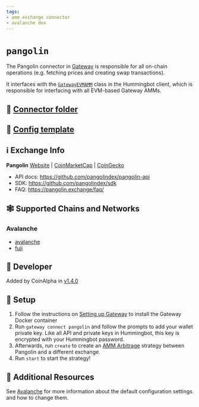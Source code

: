 ```yaml
---
tags:
- amm exchange connector
- avalanche dex
---
```


# `pangolin`

The Pangolin connector in [Gateway](/gateway) is responsible for all on-chain operations (e.g. fetching prices and creating swap transactions).

It interfaces with the [`GatewayEVMAMM`](https://github.com/hummingbot/hummingbot/blob/master/hummingbot/connector/gateway_EVM_AMM.py) class in the Hummingbot client, which is responsible for interfacing with all EVM-based Gateway AMMs.

## 📁 [Connector folder](https://github.com/hummingbot/hummingbot/tree/master/gateway/src/connectors/pangolin)

## 📁 [Config template](https://github.com/hummingbot/hummingbot/blob/master/gateway/src/templates/pangolin.yml)

## ℹ️ Exchange Info

**Pangolin**
[Website](https://pangolin.exchange/) | [CoinMarketCap](https://coinmarketcap.com/exchanges/pangolin/) | [CoinGecko](https://www.coingecko.com/en/exchanges/pangolin)

* API docs: <https://github.com/pangolindex/pangolin-api>
* SDK: <https://github.com/pangolindex/sdk>
* FAQ: <https://pangolin.exchange/faq/>

## 🕸️ Supported Chains and Networks

### Avalanche
* [avalanche](/gateway/chains/ethereum/#avalanche-mainnet)
* [fuji](/gateway/chains/ethereum/#fuji-testnet)

## 👷 Developer

Added by CoinAlpha in [v1.4.0](/release-notes/1.4.0/)

## 🔑 Setup

1. Follow the instructions on [Setting up Gateway](/gateway/setup) to install the Gateway Docker container
2. Run `gateway connect pangolin` and follow the prompts to add your wallet private key. Like all API and private keys in Hummingbot, this key is encrypted with your Hummingbot password.
3. Afterwards, run `create` to create an [AMM Arbitrage](/strategies/amm-arbitrage/) strategy between Pangolin and a different exchange.
4. Run `start` to start the strategy!

## 📘 Additional Resources

See [Avalanche](/gateway/chains/ethereum/#avalanche) for more information about the default configuration settings and how to change them.
